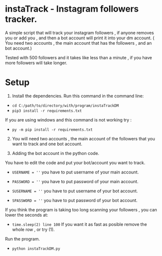 # instaTrack - Instagram followers tracker.

A simple script that will track your instagram followers , if anyone removes you or add you , and then a bot account will print it into your dm account. ( You need two accounts , the main account that has the followers , and an bot account.)

Tested with 500 followers and it takes like less than a minute , if you have more followers will take longer.


# Setup
1) Install the dependencies. Run this command in the command line:

* `cd C:/path/to/directory/with/program/instaTrackDM`
* `pip3 install -r requirements.txt`

If you are using windows and this command is not working try :

* `py -m pip install -r requirements.txt`


2) You will need two accounts , the main account of the followers that you want to track and one bot account.

3) Adding the bot account in the python code.

You have to edit the code and put your bot/account you want to track.

* `USERNAME = ''` you have to put username of your main account.
* `PASSWORD = ''` you have to put password of your main account.

* `SUSERNAME = ''` you have to put username of your bot account.
* `SPASSWORD = ''` you have to put password of your bot account.

If you think the program is taking too long scanning your followers , you can lower the seconds at:
* `time.sleep(2) line 100` If you want it as fast as posible remove the whole row , or try (1).

Run the program.
* `python instaTrackDM.py`

